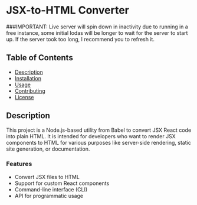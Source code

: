 # JSX-to-HTML Converter

###IMPORTANT: 
Live server will spin down in inactivity due to running in a free instance, some initial lodas will be longer to wait for the server to start up. If the server took too long, I recommend you to refresh it.

## Table of Contents

- [Description](#description)
- [Installation](#installation)
- [Usage](#usage)
- [Contributing](#contributing)
- [License](#license)

## Description

This project is a Node.js-based utility from Babel to convert JSX React code into plain HTML. It is intended for developers who want to render JSX components to HTML for various purposes like server-side rendering, static site generation, or documentation.

### Features

- Convert JSX files to HTML
- Support for custom React components
- Command-line interface (CLI)
- API for programmatic usage

